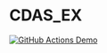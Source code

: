 # CDAS_EX

[![GitHub Actions Demo](https://github.com/thow21/CDAS_EX/actions/workflows/go.yml/badge.svg)](https://github.com/thow21/CDAS_EX/actions/workflows/go.yml)